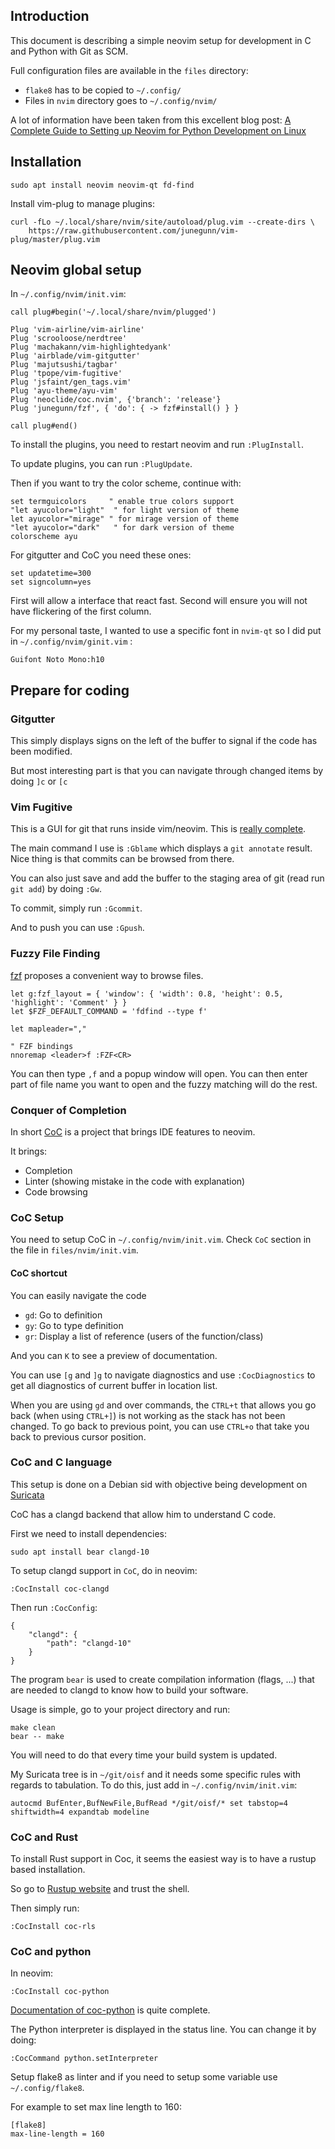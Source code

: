 ## Introduction

This document is describing a simple neovim setup for development in C and Python with Git as SCM.

Full configuration files are available in the `files` directory:
 
 - `flake8` has to be copied to `~/.config/`
 - Files in `nvim` directory goes to `~/.config/nvim/`

A lot of information have been taken from this excellent blog post: [A Complete Guide to Setting up Neovim for Python Development on Linux](https://jdhao.github.io/2018/12/24/centos_nvim_install_use_guide_en/)

## Installation

```
sudo apt install neovim neovim-qt fd-find
```

Install vim-plug to manage plugins:

```
curl -fLo ~/.local/share/nvim/site/autoload/plug.vim --create-dirs \
    https://raw.githubusercontent.com/junegunn/vim-plug/master/plug.vim
```

## Neovim global setup

In `~/.config/nvim/init.vim`:
```
call plug#begin('~/.local/share/nvim/plugged')

Plug 'vim-airline/vim-airline'
Plug 'scrooloose/nerdtree'
Plug 'machakann/vim-highlightedyank'
Plug 'airblade/vim-gitgutter'
Plug 'majutsushi/tagbar'
Plug 'tpope/vim-fugitive'
Plug 'jsfaint/gen_tags.vim'
Plug 'ayu-theme/ayu-vim'
Plug 'neoclide/coc.nvim', {'branch': 'release'}
Plug 'junegunn/fzf', { 'do': { -> fzf#install() } }

call plug#end()
```

To install the plugins, you need to restart neovim and run `:PlugInstall`.

To update plugins, you can run `:PlugUpdate`.

Then if you want to try the color scheme, continue with:

```
set termguicolors     " enable true colors support
"let ayucolor="light"  " for light version of theme
let ayucolor="mirage" " for mirage version of theme
"let ayucolor="dark"   " for dark version of theme
colorscheme ayu
```

For gitgutter and CoC you need these ones:

```
set updatetime=300
set signcolumn=yes
```

First will allow a interface that react fast. Second will ensure you will not
have flickering of the first column.

For my personal taste, I wanted to use a specific font in `nvim-qt` so I did put in `~/.config/nvim/ginit.vim` :

```
Guifont Noto Mono:h10
```

## Prepare for coding

### Gitgutter

This simply displays signs on the left of the buffer to signal if the code has been modified.

But most interesting part is that you can navigate through changed items by doing `]c` or `[c`

### Vim Fugitive

This is a GUI for git that runs inside vim/neovim. This is [really complete](https://github.com/tpope/vim-fugitive/blob/master/doc/fugitive.txt).

The main command I use is `:Gblame` which displays a `git annotate` result. Nice thing is that commits can be browsed
from there.

You can also just save and add the buffer to the staging area of git (read run `git add`) by doing `:Gw`.

To commit, simply run `:Gcommit`.

And to push you can use `:Gpush`.

### Fuzzy File Finding

[fzf](https://github.com/junegunn/fzf) proposes a convenient way to browse files.

```
let g:fzf_layout = { 'window': { 'width': 0.8, 'height': 0.5, 'highlight': 'Comment' } }
let $FZF_DEFAULT_COMMAND = 'fdfind --type f'

let mapleader=","

" FZF bindings
nnoremap <leader>f :FZF<CR>
```

You can then type `,f` and a popup window will open. You can then enter part of file name you want to open and the fuzzy matching will do the rest.

### Conquer of Completion

In short [CoC](https://github.com/neoclide/coc.nvim) is a project that brings IDE features
to neovim.

It brings:

 - Completion
 - Linter (showing mistake in the code with explanation)
 - Code browsing

### CoC Setup

You need to setup CoC in `~/.config/nvim/init.vim`. Check `CoC` section in the file in `files/nvim/init.vim`.

#### CoC shortcut

You can easily navigate the code 

* `gd`: Go to definition
* `gy`: Go to type definition
* `gr`: Display a list of reference (users of the function/class)

And you can `K` to see a preview of documentation.

You can use `[g` and `]g` to navigate diagnostics and use `:CocDiagnostics` to get all diagnostics of current buffer in location list.

When you are using `gd` and over commands, the `CTRL+t` that allows you go back (when using `CTRL+]`) is not working as the stack has not been changed.
To go back to previous point, you can use `CTRL+o` that take you back to previous cursor position.

### CoC and C language

This setup is done on a Debian sid with objective being development on [Suricata](https://suricata-ids.org/)

CoC has a clangd backend that allow him to understand C code.

First we need to install dependencies:

```
sudo apt install bear clangd-10
```

To setup clangd support in `CoC`, do in neovim:

```
:CocInstall coc-clangd
```

Then run `:CocConfig`:

```
{
    "clangd": {
        "path": "clangd-10"
    }
}
```

The program `bear` is used to create compilation information (flags, ...) that are
needed to clangd to know how to build your software.

Usage is simple, go to your project directory and run:

```
make clean
bear -- make
```

You will need to do that every time your build system is updated.

My Suricata tree is in `~/git/oisf` and it needs some specific rules
with regards to tabulation. To do this, just add in `~/.config/nvim/init.vim`:

```
autocmd BufEnter,BufNewFile,BufRead */git/oisf/* set tabstop=4 shiftwidth=4 expandtab modeline
```

### CoC and Rust

To install Rust support in Coc, it seems the easiest way is to have a rustup based installation.

So go to [Rustup website](https://rustup.rs/) and trust the shell.

Then simply run:

```
:CocInstall coc-rls
```

### CoC and python

In neovim:

```
:CocInstall coc-python
```

[Documentation of coc-python](https://github.com/neoclide/coc-python) is quite complete.

The Python interpreter is displayed in the status line. You can change it by doing:

```
:CocCommand python.setInterpreter
```

Setup flake8 as linter and if you need to setup some variable use `~/.config/flake8`.

For example to set max line length to 160:

```
[flake8]
max-line-length = 160
```
